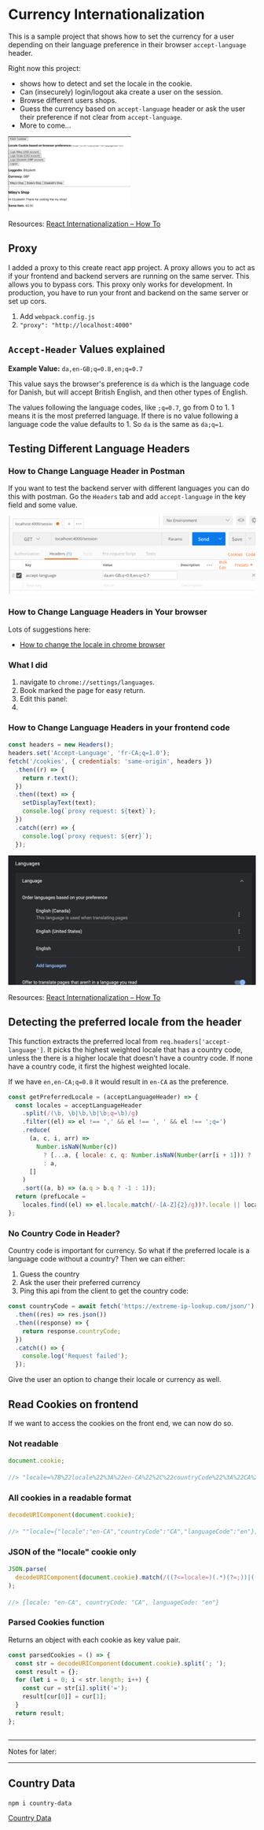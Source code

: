 # Currency Internationalization

This is a sample project that shows how to set the currency for a user depending on their language preference in their browser `accept-language` header.

Right now this project:

- shows how to detect and set the locale in the cookie.
- Can (insecurely) login/logout aka create a user on the session.
- Browse different users shops.
- Guess the currency based on `accept-language` header or ask the user their preference if not clear from `accept-language`.
- More to come...

<img src = "imgs/current.png" width = "250"/>

Resources: [React Internationalization – How To](https://www.smashingmagazine.com/2017/01/internationalizing-react-apps/)

## Proxy

I added a proxy to this create react app project. A proxy allows you to act as if your frontend and backend servers are running on the same server. This allows you to bypass cors. This proxy only works for development. In production, you have to run your front and backend on the same server or set up cors.

1. Add `webpack.config.js`
2. `"proxy": "http://localhost:4000"`

## `Accept-Header` Values explained

**Example Value:** `da,en-GB;q=0.8,en;q=0.7`

This value says the browser's preference is `da` which is the language code for Danish, but will accept British English, and then other types of English.

The values following the language codes, like `;q=0.7`, go from 0 to 1. 1 means it is the most preferred language. If there is no value following a language code the value defaults to 1. So `da` is the same as `da;q=1`.

## Testing Different Language Headers

### How to Change Language Header in Postman

If you want to test the backend server with different languages you can do this with postman. Go the `Headers` tab and add `accept-language` in the key field and some value.

<img src = "imgs/postman.png">

### How to Change Language Headers in Your browser

Lots of suggestions here:

- [How to change the locale in chrome browser](https://stackoverflow.com/questions/37221494/how-to-change-the-locale-in-chrome-browser)

### What I did

1. navigate to `chrome://settings/languages`.
2. Book marked the page for easy return.
3. Edit this panel:
4.

### How to Change Language Headers in your frontend code

```javascript
const headers = new Headers();
headers.set('Accept-Language', 'fr-CA;q=1.0');
fetch('/cookies', { credentials: 'same-origin', headers })
  .then((r) => {
    return r.text();
  })
  .then((text) => {
    setDisplayText(text);
    console.log(`proxy request: ${text}`);
  })
  .catch((err) => {
    console.log(`proxy request: ${err}`);
  });
```

<img src="imgs/chrome.png">

Resources: [React Internationalization – How To](https://www.smashingmagazine.com/2017/01/internationalizing-react-apps/)

## Detecting the preferred locale from the header

This function extracts the preferred local from `req.headers['accept-language']`. It picks the highest weighted locale that has a country code, unless the there is a higher locale that doesn't have a country code. If none have a country code, it first the highest weighted locale.

If we have `en,en-CA;q=0.8` it would result in `en-CA` as the preference.

```javascript
const getPreferredLocale = (acceptLanguageHeader) => {
  const locales = acceptLanguageHeader
    .split(/(\b, \b|\b,\b|\b;q=\b)/g)
    .filter((el) => el !== ',' && el !== ', ' && el !== ';q=')
    .reduce(
      (a, c, i, arr) =>
        Number.isNaN(Number(c))
          ? [...a, { locale: c, q: Number.isNaN(Number(arr[i + 1])) ? '1' : arr[i + 1] }]
          : a,
      []
    )
    .sort((a, b) => (a.q > b.q ? -1 : 1));
  return (prefLocale =
    locales.find((el) => el.locale.match(/-[A-Z]{2}/g))?.locale || locales[0].locale);
};
```

### No Country Code in Header?

Country code is important for currency. So what if the preferred locale is a language code without a country? Then we can either:

1. Guess the country
2. Ask the user their preferred currency
3. Ping this api from the client to get the country code:

```javascript
const countryCode = await fetch('https://extreme-ip-lookup.com/json/')
  .then((res) => res.json())
  .then((response) => {
    return response.countryCode;
  })
  .catch(() => {
    console.log('Request failed');
  });
```

Give the user an option to change their locale or currency as well.

## Read Cookies on frontend

If we want to access the cookies on the front end, we can now do so.

### Not readable

```javascript
document.cookie;

//> "locale=%7B%22locale%22%3A%22en-CA%22%2C%22countryCode%22%3A%22CA%22%2C%22languageCode%22%3A%22en%22%7D othercookie=somevalue"
```

### All cookies in a readable format

```javascript
decodeURIComponent(document.cookie);

//> ""locale={"locale":"en-CA","countryCode":"CA","languageCode":"en"}; othercookie=somevalue""
```

### JSON of the "locale" cookie only

```javascript
JSON.parse(
  decodeURIComponent(document.cookie).match(/((?<=locale=)(.*)(?=;))|((?<=locale=)(.*)(?=))/)[0]
);

//> {locale: "en-CA", countryCode: "CA", languageCode: "en"}
```

### Parsed Cookies function

Returns an object with each cookie as key value pair.

```javascript
const parsedCookies = () => {
  const str = decodeURIComponent(document.cookie).split('; ');
  const result = {};
  for (let i = 0; i < str.length; i++) {
    const cur = str[i].split('=');
    result[cur[0]] = cur[1];
  }
  return result;
};
```

##

<hr>

Notes for later:

<hr>

## Country Data

`npm i country-data`

[Country Data](https://www.npmjs.com/package/country-data)
